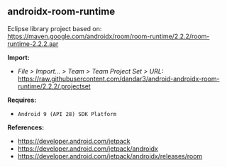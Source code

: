 ## androidx-room-runtime

Eclipse library project based on:<br/>
https://maven.google.com/androidx/room/room-runtime/2.2.2/room-runtime-2.2.2.aar

**Import:**
- _File > Import... > Team > Team Project Set > URL:_<br/>
  https://raw.githubusercontent.com/dandar3/android-androidx-room-runtime/2.2.2/.projectset

**Requires:**
- `Android 9 (API 28) SDK Platform`

**References:**
- https://developer.android.com/jetpack
- https://developer.android.com/jetpack/androidx
- https://developer.android.com/jetpack/androidx/releases/room